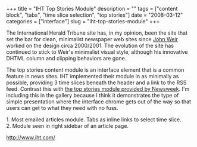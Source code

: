 +++
title = "IHT Top Stories Module"
description = ""
tags = ["content block", "tabs", "time slice selection", "top stories"]
date = "2008-03-12"
categories = ["interface"]
slug = "iht-top-stories-module"
+++


<p>The International Herald Tribune site has, in my opinion, been the site that set the bar for clean, minimalist newspaper web sites since <a href="http://www.smokinggun.com/gallery.php">John Weir</a> worked on the design circa 2000/2001. The evolution of the site has continued to stick to Weir's minimalist visual style, although his innovative DHTML column and clipping behaviors are gone.</p>
<p>The top stories content module is an interface element that is a common feature in news sites. IHT implemented their module in as minimally as possible, providing 3 time slices beneath the header and a link to the RSS feed. Contrast this with <a href="newsweek-top-10-module.html">the top stories module provided by Newsweek</a>. I'm including this in the gallery because I think it demonstrates the type of simple presentation where the interface chrome gets out of the way so that users can get to what they need with no fuss.</p>
<div id="screens-full" class="clear"><div class="caption">1. Most emailed articles module. Tabs as inline links to select time slice.</div><div class="fullimg clear"><a href="//konigi.com/media/interface/iht-topstories-1.png" class="group" rel="group" title="1. Most emailed articles module. Tabs as inline links to select time slice."><img src="//konigi.com/media/interface/iht-topstories-1.png" alt="" class="img-responsive"></a></div></div><div id="screens-full" class="clear"><div class="caption">2. Module seen in right sidebar of an article page.</div><div class="fullimg clear"><a href="//konigi.com/media/interface/iht-topstories-2.png" class="group" rel="group" title="2. Module seen in right sidebar of an article page."><img src="//konigi.com/media/interface/iht-topstories-2.png" alt="" class="img-responsive"></a></div></div>        
<p><a href="http://www.iht.com/">http://www.iht.com/</a></p>

